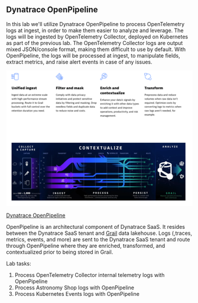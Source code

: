 ## Dynatrace OpenPipeline
In this lab we'll utilize Dynatrace OpenPipeline to process OpenTelemetry logs at ingest, in order to make them easier to analyze and leverage.  The logs will be ingested by OpenTelemetry Collector, deployed on Kubernetes as part of the previous lab.  The OpenTelemetry Collector logs are output mixed JSON/console format, making them difficult to use by default.  With OpenPipeline, the logs will be processed at ingest, to manipulate fields, extract metrics, and raise alert events in case of any issues.

![OpenPipeline](../../assets/images/dt_opp_mrkt_header.png)

[Dynatrace OpenPipeline](https://docs.dynatrace.com/docs/discover-dynatrace/platform/openpipeline/concepts/data-flow)

OpenPipeline is an architectural component of Dynatrace SaaS.  It resides between the Dynatrace SaaS tenant and [Grail](https://docs.dynatrace.com/docs/discover-dynatrace/platform/grail/dynatrace-grail) data lakehouse.  Logs (,traces, metrics, events, and more) are sent to the Dynatrace SaaS tenant and route through OpenPipeline where they are enriched, transformed, and contextualized prior to being stored in Grail.

Lab tasks:
1. Process OpenTelemetry Collector internal telemetry logs with OpenPipeline
1. Process Astronomy Shop logs with OpenPipeline
1. Process Kubernetes Events logs with OpenPipeline
